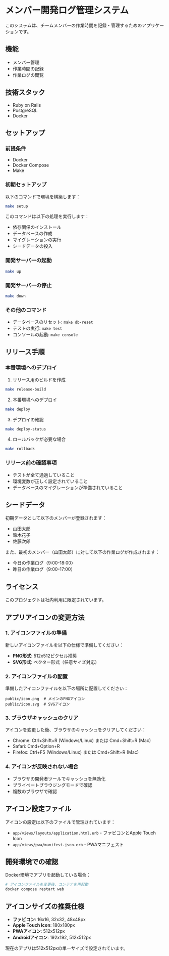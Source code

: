 # メンバー開発ログ管理システム

このシステムは、チームメンバーの作業時間を記録・管理するためのアプリケーションです。

## 機能

- メンバー管理
- 作業時間の記録
- 作業ログの閲覧

## 技術スタック

- Ruby on Rails
- PostgreSQL
- Docker

## セットアップ

### 前提条件

- Docker
- Docker Compose
- Make

### 初期セットアップ

以下のコマンドで環境を構築します：

```bash
make setup
```

このコマンドは以下の処理を実行します：
- 依存関係のインストール
- データベースの作成
- マイグレーションの実行
- シードデータの投入

### 開発サーバーの起動

```bash
make up
```

### 開発サーバーの停止

```bash
make down
```

### その他のコマンド

- データベースのリセット: `make db-reset`
- テストの実行: `make test`
- コンソールの起動: `make console`

## リリース手順

### 本番環境へのデプロイ

1. リリース用のビルドを作成
```bash
make release-build
```

2. 本番環境へのデプロイ
```bash
make deploy
```

3. デプロイの確認
```bash
make deploy-status
```

4. ロールバックが必要な場合
```bash
make rollback
```

### リリース前の確認事項

- テストが全て通過していること
- 環境変数が正しく設定されていること
- データベースのマイグレーションが準備されていること

## シードデータ

初期データとして以下のメンバーが登録されます：

- 山田太郎
- 鈴木花子
- 佐藤次郎

また、最初のメンバー（山田太郎）に対して以下の作業ログが作成されます：

- 今日の作業ログ（9:00-18:00）
- 昨日の作業ログ（9:00-17:00）

## ライセンス

このプロジェクトは社内利用に限定されています。

## アプリアイコンの変更方法

### 1. アイコンファイルの準備
新しいアイコンファイルを以下の仕様で準備してください：
- **PNG形式**: 512x512ピクセル推奨
- **SVG形式**: ベクター形式（任意サイズ対応）

### 2. アイコンファイルの配置
準備したアイコンファイルを以下の場所に配置してください：
```
public/icon.png  # メインのPNGアイコン
public/icon.svg  # SVGアイコン
```

### 3. ブラウザキャッシュのクリア
アイコンを変更した後、ブラウザのキャッシュをクリアしてください：
- Chrome: Ctrl+Shift+R (Windows/Linux) または Cmd+Shift+R (Mac)
- Safari: Cmd+Option+R
- Firefox: Ctrl+F5 (Windows/Linux) または Cmd+Shift+R (Mac)

### 4. アイコンが反映されない場合
- ブラウザの開発者ツールでキャッシュを無効化
- プライベートブラウジングモードで確認
- 複数のブラウザで確認

## アイコン設定ファイル

アイコンの設定は以下のファイルで管理されています：
- `app/views/layouts/application.html.erb` - ファビコンとApple Touch Icon
- `app/views/pwa/manifest.json.erb` - PWAマニフェスト

## 開発環境での確認

Docker環境でアプリを起動している場合：
```bash
# アイコンファイルを変更後、コンテナを再起動
docker compose restart web
```

## アイコンサイズの推奨仕様

- **ファビコン**: 16x16, 32x32, 48x48px
- **Apple Touch Icon**: 180x180px
- **PWAアイコン**: 512x512px
- **Androidアイコン**: 192x192, 512x512px

現在のアプリは512x512pxの単一サイズで設定されています。
